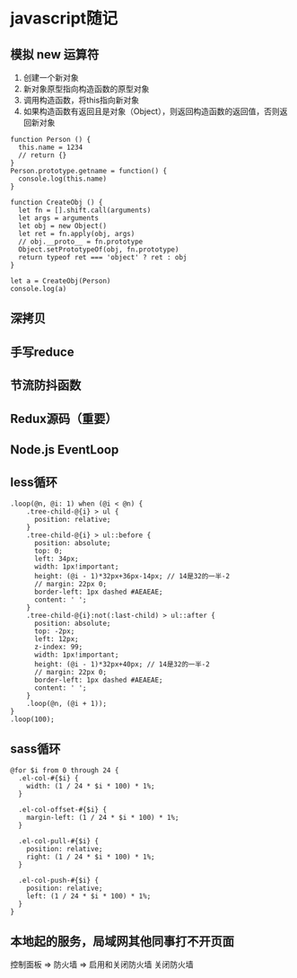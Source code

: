 # javascript随记

## 模拟 new 运算符

1. 创建一个新对象
2. 新对象原型指向构造函数的原型对象
3. 调用构造函数，将this指向新对象
4. 如果构造函数有返回且是对象（Object），则返回构造函数的返回值，否则返回新对象

```
function Person () {
  this.name = 1234
  // return {}
}
Person.prototype.getname = function() {
  console.log(this.name)
}

function CreateObj () {
  let fn = [].shift.call(arguments)
  let args = arguments
  let obj = new Object()
  let ret = fn.apply(obj, args)
  // obj.__proto__ = fn.prototype
  Object.setPrototypeOf(obj, fn.prototype)
  return typeof ret === 'object' ? ret : obj
}

let a = CreateObj(Person)
console.log(a)
```

## 深拷贝

## 手写reduce

## 节流防抖函数

## Redux源码（重要）

## Node.js EventLoop

## less循环
```
.loop(@n, @i: 1) when (@i < @n) {
    .tree-child-@{i} > ul {
      position: relative;
    }
    .tree-child-@{i} > ul::before {
      position: absolute;
      top: 0;
      left: 34px;
      width: 1px!important;
      height: (@i - 1)*32px+36px-14px; // 14是32的一半-2
      // margin: 22px 0;
      border-left: 1px dashed #AEAEAE;
      content: ' ';
    }
    .tree-child-@{i}:not(:last-child) > ul::after {
      position: absolute;
      top: -2px;
      left: 12px;
      z-index: 99;
      width: 1px!important;
      height: (@i - 1)*32px+40px; // 14是32的一半-2
      // margin: 22px 0;
      border-left: 1px dashed #AEAEAE;
      content: ' ';
    }
    .loop(@n, (@i + 1));
}
.loop(100);
```

## sass循环
```
@for $i from 0 through 24 {
  .el-col-#{$i} {
    width: (1 / 24 * $i * 100) * 1%;
  }

  .el-col-offset-#{$i} {
    margin-left: (1 / 24 * $i * 100) * 1%;
  }

  .el-col-pull-#{$i} {
    position: relative;
    right: (1 / 24 * $i * 100) * 1%;
  }

  .el-col-push-#{$i} {
    position: relative;
    left: (1 / 24 * $i * 100) * 1%;
  }
}
```

## 本地起的服务，局域网其他同事打不开页面
控制面板 => 防火墙 => 启用和关闭防火墙  关闭防火墙
